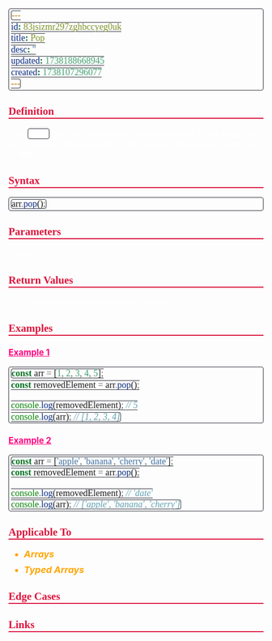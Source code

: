 ```yaml
---
id: 83jsizmr297zghbccyeg0uk
title: Pop
desc: ''
updated: 1738188668945
created: 1738107296077
---
```


<!-- #region styles -->
<style>
    * { font-size: 18px; }
    h1 {
        color: red;
        font-weight: bold;
        border-bottom: 2px solid red; 
        font-family: 'Algerian';
        text-align: center;
        font-size: 2em;
    }
    h2 { 
        color: crimson; 
        font-weight: bold;
        font-family: 'Algerian'; 
        border-bottom: 2px solid crimson;
        font-size: 1.5em;
    }
    h3 { 
        color: rgb(255, 0, 127);
        font-weight: bold;
        text-decoration: underline;
        font-size: 1.2em;
        font-size: 1.2em;
    }
    h4 { 
        color: rgb(0, 255, 255);
        font-weight: bold;
        text-decoration: underline;
        font-size: 1em; 
    }
    h5 { 
        color: darkblue;
        font-weight: bold;
        font-style: italic;
        font-size: 0.9em;
    }
    code {
        font-family: 'Cascadia Code';
        border: 1px solid #282A36; 
        border-radius: 4px; 
        padding: 1px 4px; 
    }
    pre {
        font-family: 'Cascadia Code';
        border: 1px solid #282A36; 
        border-radius: 4px; 
        padding: 1px 4px; 
    }
    p { 
        font-style: 'Cascadia Code';
        color: white;
    }
    li { 
        margin-bottom: 10px;
        font-style: italic;
        font-weight: bold;
        color: orange;
    }
    ul { 
        margin-bottom: 10px;
        font-style: italic;
        font-weight: bold;
        color: orange;
    }
    b {
        font-weight: bold;
        color: rgb(255, 0, 0); 
    }
    u {
        text-decoration: underline;
        font-weight: bold;
        font-style: italic; 
    }
    a {
        color: #98c379;
        text-decoration: none;
    }
        a:hover {
        text-decoration: underline;
    }
    i {
        font-style: italic;
        color: yellow;
    }
    blockquote {
    background: rgba(255, 0, 127, 0.1); /* Light pink background */
    border-left: 5px solid rgb(255, 0, 127); /* Bold pink left border */
    padding: 10px 15px;
    margin: 10px 0;
    font-style: italic;
    font-weight: bold;
    color: white;
    }
</style>
<!-- #endregion -->

## Definition

The `pop()` method removes the last element from an array and returns that element. This method changes the length of the array.

## Syntax

```js
arr.pop();
```

## Parameters

None

## Return Values

The removed element from the array.

## Examples

### Example 1

```js
const arr = [1, 2, 3, 4, 5];
const removedElement = arr.pop();

console.log(removedElement); // 5
console.log(arr); // [1, 2, 3, 4]
```

### Example 2

```js
const arr = ['apple', 'banana', 'cherry', 'date'];
const removedElement = arr.pop();

console.log(removedElement); // 'date'
console.log(arr); // ['apple', 'banana', 'cherry']
```

## Applicable To

-   Arrays
-   Typed Arrays

## Edge Cases

## Links
